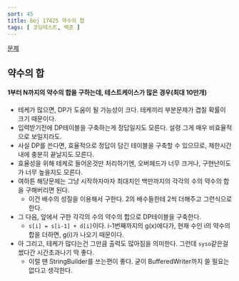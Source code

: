 ```yaml
---
sort: 45
title: boj 17425 약수의 합
tags: [ 코딩테스트, 백준 ]
---
```


[문제](https://www.acmicpc.net/problem/17425)

## 약수의 합

#### 1부터 N까지의 약수의 합을 구하는데, 테스트케이스가 많은 경우(최대 10만개)

* 테케가 많으면, DP가 도움이 될 가능성이 크다. 테케끼리 부분문제가 겹칠 확률이 크기 때문이다.
* 입력받기전에 DP테이블을 구축하는게 정답일지도 모른다. 설령 그게 매우 비효율적으로 보일지라도.
* 사실 DP를 쓴다면, 효율적으로 정답이 담긴 테이블을 구축할 수 있으므로, 제한시간내에 충분히 끝날지도 모른다.
* 효율성을 위해 테케로 들어온것만 처리하기엔, 오버헤드가 너무 크거나, 구현난이도가 너무 높을지도 모른다.
* 여하튼 해당문제는 그냥 시작하자마자 최대치인 백만까지의 각각의 수의 약수의 합을 구해버리면 된다.
  * 이건 배수의 성질을 이용해서 구한다. 2의 배수들한테 2씩 더해주고 그런식으로 한다.
* 그 다음, 앞에서 구한 각각의 수의 약수의 합으로 DP테이블을 구축한다.
  * `s[i] = s[i-1] + d[i]`이다. i-1번째까지의 g(x)에다가, 현재 수인 i의 약수의 합을 더하면, g(i)가 나오기 때문이다.
* 아 그리고, 테케가 많다는건 그만큼 출력도 많아짐을 의미한다. 그런데 `syso`같은걸 썼다간 시간초과나기 딱 좋다.
  * 이럴 땐 StringBuilder를 쓰는편이 좋다. 굳이 BufferedWriter까지 쓸 필요는 없다고 생각한다.





